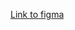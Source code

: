 [Link to figma](https://www.figma.com/design/fgvA2fuNj01mivtA2QrAvR/Untitled?node-id=0-1&t=34jzAecPtU9cN0aV-1)